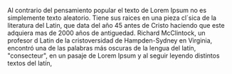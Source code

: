 Al contrario del pensamiento popular
el texto de Lorem Ipsum no es simplemente texto aleatorio. Tiene sus raices en una pieza cl´sica de la literatura del Latin, que data del año 45 antes de Cristo
haciendo que este adquiera mas de 2000 años de antiguedad. Richard McClintock, un profesor
d Latin de la cristoversidad de Hampden-Sydney en Virginia, encontró una de
las palabras más oscuras de la lengua del latín, "consecteur", en un pasaje de Lorem Ipsum
 y al seguir leyendo distintos textos del latín,